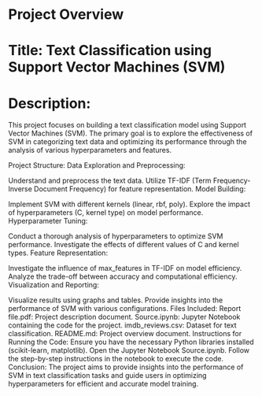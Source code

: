 # Project Overview
# Title: Text Classification using Support Vector Machines (SVM)
# Description:
This project focuses on building a text classification model using Support Vector Machines (SVM). The primary goal is to explore the effectiveness of SVM in categorizing text data and optimizing its performance through the analysis of various hyperparameters and features.

 Project Structure:
Data Exploration and Preprocessing:

 Understand and preprocess the text data.
Utilize TF-IDF (Term Frequency-Inverse Document Frequency) for feature representation.
Model Building:

Implement SVM with different kernels (linear, rbf, poly).
Explore the impact of hyperparameters (C, kernel type) on model performance.
Hyperparameter Tuning:

Conduct a thorough analysis of hyperparameters to optimize SVM performance.
Investigate the effects of different values of C and kernel types.
Feature Representation:

Investigate the influence of max_features in TF-IDF on model efficiency.
Analyze the trade-off between accuracy and computational efficiency.
Visualization and Reporting:

Visualize results using graphs and tables.
Provide insights into the performance of SVM with various configurations.
Files Included:
Report file.pdf: Project description document.
Source.ipynb: Jupyter Notebook containing the code for the project.
imdb_reviews.csv: Dataset for text classification.
README.md: Project overview document.
Instructions for Running the Code:
Ensure you have the necessary Python libraries installed (scikit-learn, matplotlib).
Open the Jupyter Notebook Source.ipynb.
Follow the step-by-step instructions in the notebook to execute the code.
Conclusion:
The project aims to provide insights into the performance of SVM in text classification tasks and guide users in optimizing hyperparameters for efficient and accurate model training.

